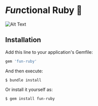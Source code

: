# *Fun*ctional Ruby 🚀

![Alt Text](assets/fun.gif)

## Installation

Add this line to your application's Gemfile:

```ruby
gem 'fun-ruby'
```

And then execute:

    $ bundle install

Or install it yourself as:

    $ gem install fun-ruby
